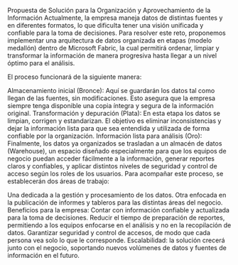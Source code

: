 Propuesta de Solución para la Organización y Aprovechamiento de la Información
Actualmente, la empresa maneja datos de distintas fuentes y en diferentes formatos, lo que dificulta tener una visión unificada y confiable para la toma de decisiones. Para resolver este reto, proponemos implementar una arquitectura de datos organizada en etapas (modelo medallón) dentro de Microsoft Fabric, la cual permitirá ordenar, limpiar y transformar la información de manera progresiva hasta llegar a un nivel óptimo para el análisis.

El proceso funcionará de la siguiente manera:

Almacenamiento inicial (Bronce): Aquí se guardarán los datos tal como llegan de las fuentes, sin modificaciones. Esto asegura que la empresa siempre tenga disponible una copia íntegra y segura de la información original.
Transformación y depuración (Plata): En esta etapa los datos se limpian, corrigen y estandarizan. El objetivo es eliminar inconsistencias y dejar la información lista para que sea entendida y utilizada de forma confiable por la organización.
Información lista para análisis (Oro): Finalmente, los datos ya organizados se trasladan a un almacén de datos (Warehouse), un espacio diseñado especialmente para que los equipos de negocio puedan acceder fácilmente a la información, generar reportes claros y confiables, y aplicar distintos niveles de seguridad y control de acceso según los roles de los usuarios.
Para acompañar este proceso, se establecerán dos áreas de trabajo:

Una dedicada a la gestión y procesamiento de los datos.
Otra enfocada en la publicación de informes y tableros para las distintas áreas del negocio.
Beneficios para la empresa:
Contar con información confiable y actualizada para la toma de decisiones.
Reducir el tiempo de preparación de reportes, permitiendo a los equipos enfocarse en el análisis y no en la recopilación de datos.
Garantizar seguridad y control de accesos, de modo que cada persona vea solo lo que le corresponde.
Escalabilidad: la solución crecerá junto con el negocio, soportando nuevos volúmenes de datos y fuentes de información en el futuro.
